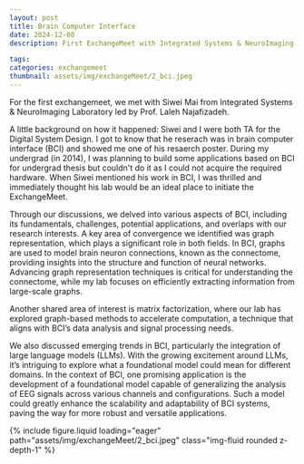 ```yaml
---
layout: post
title: Brain Computer Interface
date: 2024-12-08
description: First ExchangeMeet with Integrated Systems & NeuroImaging Laboratory

tags: 
categories: exchangemeet
thumbnail: assets/img/exchangeMeet/2_bci.jpeg
---
```


For the first exchangemeet, we met with Siwei Mai from Integrated Systems & NeuroImaging Laboratory led by Prof. Laleh Najafizadeh. 

A little background on how it happened: Siwei and I were both TA for the Digital System Design. I got to know that he reserach was in brain computer interface (BCI) and showed me one of his resaerch poster. During my undergrad (in 2014), I was planning to build some applications based on BCI for undergrad thesis but couldn't do it as I could not acquire the required hardware. When Siwei mentioned his work in BCI, I was thrilled and immediately thought his lab would be an ideal place to initiate the ExchangeMeet.


Through our discussions, we delved into various aspects of BCI, including its fundamentals, challenges, potential applications, and overlaps with our research interests. A key area of convergence we identified was graph representation, which plays a significant role in both fields. In BCI, graphs are used to model brain neuron connections, known as the connectome, providing insights into the structure and function of neural networks. Advancing graph representation techniques is critical for understanding the connectome, while my lab focuses on efficiently extracting information from large-scale graphs.

Another shared area of interest is matrix factorization, where our lab has explored graph-based methods to accelerate computation, a technique that aligns with BCI’s data analysis and signal processing needs. 

We also discussed emerging trends in BCI, particularly the integration of large language models (LLMs). With the growing excitement around LLMs, it’s intriguing to explore what a foundational model could mean for different domains. In the context of BCI, one promising application is the development of a foundational model capable of generalizing the analysis of EEG signals across various channels and configurations. Such a model could greatly enhance the scalability and adaptability of BCI systems, paving the way for more robust and versatile applications.


<div class="row mt-3">
    <div class="col-sm mt-3 mt-md-0">
        {% include figure.liquid loading="eager" path="assets/img/exchangeMeet/2_bci.jpeg" class="img-fluid rounded z-depth-1" %}
    </div>
</div>
